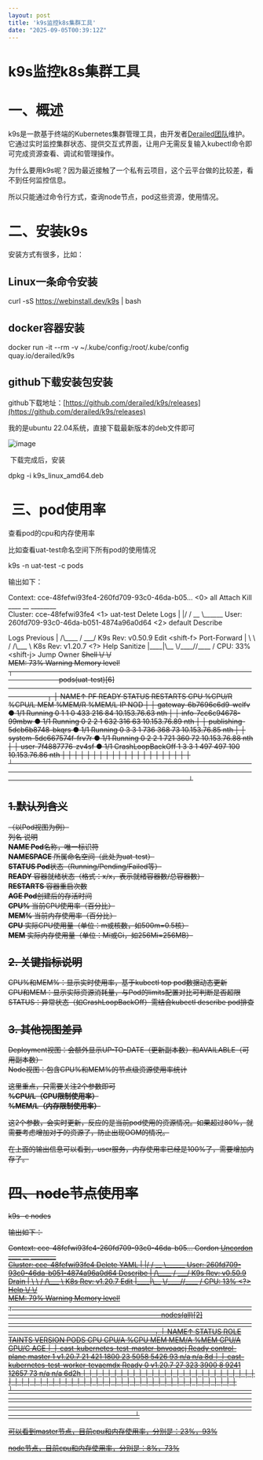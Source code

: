 ```yaml
---
layout: post
title: 'k9s监控k8s集群工具'
date: "2025-09-05T00:39:12Z"
---
```

k9s监控k8s集群工具
============

一、概述
====

k9s是一款基于终端的Kubernetes集群管理工具，由开发者[Derailed团队](https://zhida.zhihu.com/search?content_id=261457417&content_type=Article&match_order=1&q=Derailed%E5%9B%A2%E9%98%9F&zhida_source=entity)维护。它通过实时监控集群状态、提供交互式界面，让用户无需反复输入kubectl命令即可完成资源查看、调试和管理操作。

为什么要用k9s呢？因为最近接触了一个私有云项目，这个云平台做的比较差，看不到任何监控信息。

所以只能通过命令行方式，查询node节点，pod这些资源，使用情况。

二、安装k9s
=======

安装方式有很多，比如：

Linux一条命令安装
-----------

curl -sS https://webinstall.dev/k9s | bash

docker容器安装
----------

docker run -it --rm -v ~/.kube/config:/root/.kube/config quay.io/derailed/k9s

github下载安装包安装
-------------

github下载地址：[https://github.com/derailed/k9s/releases](https://github.com/derailed/k9s/releases)

我的是ubuntu 22.04系统，直接下载最新版本的deb文件即可

![image](https://img2024.cnblogs.com/blog/1341090/202509/1341090-20250904172047737-818799266.png)

 下载完成后，安装

dpkg -i k9s\_linux\_amd64.deb

 三、pod使用率
=========

查看pod的cpu和内存使用率

比如查看uat-test命名空间下所有pod的使用情况

k9s -n uat-test -c pods

输出如下：

Context: cce-48fefwi93fe4-260fd709-93c0-46da-b05… <0\> all       <a>       Attach       <ctrl-k>  Kill           \_\_\_\_  \_\_ \_\_\_\_\_\_\_\_        
 Cluster: cce\-48fefwi93fe4                         <1\> uat-test  <ctrl-d>  Delete       <l>       Logs          |    |/  /   \_\_   \\\_\_\_\_\_\_ 
 User:    260fd709\-93c0-46da-b051-4874a96a0d64     <2\> default   <d>       Describe     <p>       Logs Previous |       /\\\_\_\_\_    /  \_\_\_/ 
 K9s Rev: v0.50.9                                                <e>       Edit         <shift\-f> Port-Forward  |    \\   \\  /    /\\\_\_\_  \\ 
 K8s Rev: v1.20.7                                                <?>       Help         <z>       Sanitize      |\_\_\_\_|\\\_\_ \\/\_\_\_\_//\_\_\_\_  / 
 CPU:     33%                                                    <shift\-j> Jump Owner   <s>       Shell                  \\/           \\/  
 MEM:     73%                                                                                                     Warning Memory level!   
┌─────────────────────────────────────────────────────────── pods(uat\-test)\[6\] ──────────────────────────────────────────────────────────┐
│ NAME↑                                        PF READY STATUS            RESTARTS CPU %CPU/R %CPU/L MEM %MEM/R %MEM/L IP            NOD │
│ gateway\-6b7696c6d9-wclfv                     ●  1/1   Running                  0   1      1      0 433    216     84 10.153.76.63  nth │
│ info\-7cc6c94678-99mbw                        ●  1/1   Running                  0   2      2      1 632    316     63 10.153.76.89  nth │
│ publishing\-5dcb6b8748-bkqrs                  ●  1/1   Running                  0   3      3      1 736    368     73 10.153.76.85  nth │
│ system\-5dc667574f-frv7r                      ●  1/1   Running                  0   2      2      1 721    360     72 10.153.76.88  nth │
│ user\-7f4887776-zv4sf                         ●  1/1   CrashLoopBackOff         1   3      3      1 497    497    100 10.153.76.86  nth │
│                                                                                                                                        │
│                                                                                                                                        │
│                                                                                                                                        │
│                                                                                                                                        │
│                                                                                                                                        │
│                                                                                                                                        │
│                                                                                                                                        │
│                                                                                                                                        │
│                                                                                                                                        │
│                                                                                                                                        │
└────────────────────────────────────────────────────────────────────────────────────────────────────────────────────────────────────────┘
  <pod>                                                                                                                                   
    

1.默认列含义
-------

（以Pod视图为例）  
列名 说明  
**‌NAME‌ Pod**名称，唯一标识符  
**‌NAMESPACE‌** 所属命名空间（此处为uat-test）  
**‌STATUS‌ Pod**状态（Running/Pending/Failed等）  
‌**READY‌** 容器就绪状态（格式：x/x，表示就绪容器数/总容器数）  
**‌RESTARTS‌** 容器重启次数  
**‌AGE‌ Pod**创建后的存活时间  
‌**CPU%‌** 当前CPU使用率（百分比）  
‌**MEM%‌** 当前内存使用率（百分比）  
‌**CPU‌** 实际CPU使用量（单位：m或核数，如500m=0.5核）  
**‌MEM‌** 实际内存使用量（单位：Mi或Gi，如256Mi=256MB）

2\. 关键指标说明
----------

CPU%‌和‌MEM%‌：显示实时使用率，基于kubectl top pod数据动态更新‌  
CPU‌和‌MEM‌：显示实际资源消耗量，与Pod的limits配置对比可判断是否超限‌  
STATUS‌：异常状态（如CrashLoopBackOff）需结合kubectl describe pod排查‌

3\. 其他视图差异
----------

Deployment视图‌：会额外显示UP-TO-DATE（更新副本数）和AVAILABLE（可用副本数）‌  
Node视图‌：包含CPU%和MEM%的节点级资源使用率统计‌

这里重点，只需要关注2个参数即可  
**%CPU/L（CPU限制使用率）**  
**%MEM/L（内存限制使用率）**

这2个参数，会实时更新，反应的是当前pod使用的资源情况。如果超过80%，就需要考虑增加对于的资源了，防止出现OOM的情况。

在上面的输出信息可以看到，user服务，内存使用率已经是100%了，需要增加内存了。

四、node节点使用率
===========

k9s -c nodes

输出如下：

Context: cce-48fefwi93fe4-260fd709-93c0-46da-b05… <c>      Cordon     <u> Uncordon                                                                     \_\_\_\_  \_\_ \_\_\_\_\_\_\_\_        
 Cluster: cce\-48fefwi93fe4                         <ctrl-d> Delete     <y> YAML                                                                        |    |/  /   \_\_   \\\_\_\_\_\_\_ 
 User:    260fd709\-93c0-46da-b051-4874a96a0d64     <d>      Describe                                                                                   |       /\\\_\_\_\_    /  \_\_\_/ 
 K9s Rev: v0.50.9                                  <r>      Drain                                                                                      |    \\   \\  /    /\\\_\_\_  \\ 
 K8s Rev: v1.20.7                                  <e>      Edit                                                                                       |\_\_\_\_|\\\_\_ \\/\_\_\_\_//\_\_\_\_  / 
 CPU:     13%                                      <?>      Help                                                                                                \\/           \\/  
 MEM:     79%                                                                                                                                            Warning Memory level!   
┌──────────────────────────────────────────────────────────────────────────────── nodes(all)\[2\] ────────────────────────────────────────────────────────────────────────────────┐
│ NAME↑                                   STATUS   ROLE                    TAINTS   VERSION      PODS   CPU   CPU/A   %CPU     MEM    MEM/A    %MEM    GPU/A    GPU/C AGE       │
│ cast\-kubernetes-test-master-bnvoaqcj    Ready    control-plane,master    1        v1.20.7        21   421    1800     23    5058     5426      93      n/a      n/a 8d        │
│ cast\-kubernetes-test-worker-tevaemdx    Ready    <none>                  0        v1.20.7        27   323    3900      8    9241    12657      73      n/a      n/a 6d2h      │
│                                                                                                                                                                               │
│                                                                                                                                                                               │
│                                                                                                                                                                               │
│                                                                                                                                                                               │
│                                                                                                                                                                               │
│                                                                                                                                                                               │
│                                                                                                                                                                               │
│                                                                                                                                                                               │
│                                                                                                                                                                               │
│                                                                                                                                                                               │
│                                                                                                                                                                               │
│                                                                                                                                                                               │
│                                                                                                                                                                               │
│                                                                                                                                                                               │
│                                                                                                                                                                               │
│                                                                                                                                                                               │
│                                                                                                                                                                               │
│                                                                                                                                                                               │
│                                                                                                                                                                               │
│                                                                                                                                                                               │
│                                                                                                                                                                               │
│                                                                                                                                                                               │
│                                                                                                                                                                               │
│                                                                                                                                                                               │
│                                                                                                                                                                               │
│                                                                                                                                                                               │
│                                                                                                                                                                               │
│                                                                                                                                                                               │
│                                                                                                                                                                               │
│                                                                                                                                                                               │
│                                                                                                                                                                               │
│                                                                                                                                                                               │
└───────────────────────────────────────────────────────────────────────────────────────────────────────────────────────────────────────────────────────────────────────────────┘
  <node>                                                                                                                                                                         

可以看到master节点，目前cpu和内存使用率，分别是：23%，93%

node节点，目前cpu和内存使用率，分别是：8%，73%